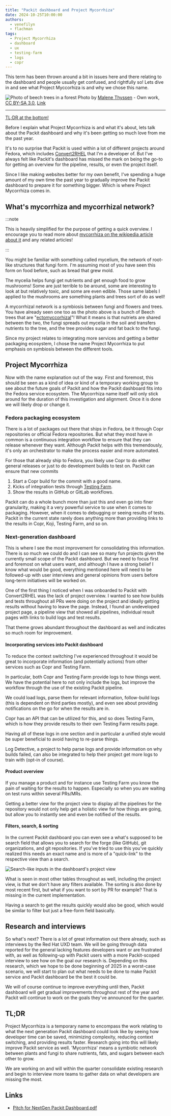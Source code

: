 ```yaml
---
title: "Packit dashboard and Project Mycorrhiza"
date: 2024-10-25T10:00:00
authors:
  - venefilyn
  - flachman
tags:
  - Project Mycorrhiza
  - dashboard
  - ux
  - testing-farm
  - logs
  - copr
---
```


This term has been thrown around a bit in issues here and there relating to the dashboard and
people usually get confused, and rightfully so! Lets dive in and see what Project Myccorhiza
is and why we chose this name.

![Photo of beech trees in a forest](./img/forest.jpg "New beech leaves, Gribskov Forest in the northern part of Sealand, Denmark.")
Photo by [Malene Thyssen](https://commons.wikimedia.org/wiki/User:Malene) - Own work, [CC BY-SA 3.0](http://creativecommons.org/licenses/by-sa/3.0/ "Creative Commons Attribution-Share Alike 3.0"), [Link](https://commons.wikimedia.org/w/index.php?curid=752225)

<!--truncate-->

---

[TL;DR at the bottom!](#tldr)

Before I explain what Project Mycorrhiza is and what it's about, lets talk about
the Packit dashboard and why it's been getting so much love from me the past year.

It's to no surprise that Packit is used within a lot of different projects around
Fedora, which includes [Convert2RHEL](https://github.com/oamg/convert2rhel) that I'm
a developer of. But I've always felt like Packit's dashboard has missed the mark on
being the go-to for getting an overview for the pipeline, results, or even the
project itself.

Since I like making websites better for my own benefit, I've spending a huge amount of my own
time the past year to gradually improve the Packit dashboard to prepare it for something
bigger. Which is where Project Mycorrhiza comes in.

## What's mycorrhiza and mycorrhizal network?

:::note

This is heavily simplified for the purpose of getting a quick overview. I encourage you
to read more about [mycorrhiza on the wikipedia article about it](https://en.wikipedia.org/wiki/Mycorrhiza)
and any related articles!

:::

You might be familiar with something called mycelium, the network of root-like structures that
fungi form. I'm assuming most of you have seen this form on food before, such as bread
that grew mold.

The mycelia helps fungi get nutrients and get enough food to grow mushrooms!
Some are just terrible to be around, some are interesting to look at but relatively toxic, and
some are even edible. Those same labels I applied to the mushrooms are something plants and trees
sort of do as well!

A mycorrhizal network is a symbiosis between fungi and flowers and trees.
You have already seen one too as the photo above is a bunch of Beech trees that
are "[ectomyccorhizal](https://en.wikipedia.org/wiki/Ectomycorrhiza)"!
What it means is that nutriets are shared between the two, the fungi spreads out mycelia in the soil
and transfers nutrients to the tree, and the tree provides sugar and fat back to the fungi.

Since my project relates to integrating more services and getting a better
packaging ecosystem, I chose the name Project Mycorrhiza to put emphasis on symbiosis between
the different tools.

## Project Mycorrhiza

Now with the name explanation out of the way. First and foremost, this should be seen as a kind
of idea or kind of a temporary working group to see about the future goals of Packit and
how the Packit dashboard fits into the Fedora service ecosystem. The Mycorrhiza name itself
will only stick around for the duration of this investigation and alignment. Once it is done
we will likely drop or change it.

### Fedora packaging ecosystem

There is a lot of packages out there that ships in Fedora, be it through Copr repositories or
official Fedora repositories. But what they most have in common is a continuous integration
workflow to ensure that they can release whenever they want. Although Packit helps with this
tremendously, it's only an orchestrator to make the process easier and more automated.

For those that already ship to Fedora, you likely use Copr to do either general releases or just
to do development builds to test on. Packit can ensure that new commits

1. Start a Copr build for the commit with a good name.
2. Kicks of integration tests through [Testing Farm](https://testing-farm.io/).
3. Show the results in GitHub or GitLab workflows.

Packit can do a whole bunch more than just this and even go into finer granularity, making it
a very powerful service to use when it comes to packaging. However, when it comes to
debugging or seeing results of tests. Packit in the current state rarely does anything more than
providing links to the results in Copr, Koji, Testing Farm, and so on.

### Next-generation dashboard

This is where I see the most improvement for consolidating this information. There is so much
we could do and I can see so many fun projects given the currently small scope of the Packit
dashboard. But we need to focus first and foremost on what users want, and although I have
a strong belief I know what would be good, everything mentioned here will need to be followed-up
with user interviews and general opinions from users before long-term initiatives will be worked on.

One of the first thing I noticed when I was onboarded to Packit with Convert2RHEL was the lack of
project overview. I wanted to see how builds and tests throughout all PRs were doing on the project
and ideally getting results without having to leave the page. Instead, I found an undeveloped
project page, a pipeline view that showed all pipelines, individual result pages with links
to build logs and test results.

That theme grows abundant throughout the dashboard as well and indicates so much room for
improvement.

#### Incorporating services into Packit dashboard

To reduce the context switching I've experienced throughout it would be great to incorporate
information (and potentially actions) from other services such as Copr and Testing Farm.

In particular, both Copr and Testing Farm provide logs to how things went. We have the potential
here to not only include the logs, but improve the workflow through the use of the existing
Packit pipeline.

We could load logs, parse them for relevant information, follow-build logs (this is dependent on
third parties mostly), and even see about providing notifications on the go for when the results
are in.

Copr has an API that can be utilized for this, and so does Testing Farm, which is how they
provide results to their own Testing Farm results page.

Having all of these logs in one section and in particular a unified style would be super
beneficial to avoid having to re-parse things.

Log Detective, a project to help parse logs and provide information on why builds failed, can
also be integrated to help their project get more logs to train with (opt-in of course).

#### Product overview

If you manage a product and for instance use Testing Farm you know the pain of waiting for the
results to happen. Especially so when you are waiting on test runs within several PRs/MRs.

Getting a better view for the project view to display all the pipelines for the repository
would not only help get a holistic view for how things are going, but allow you to instantly
see and even be notified of the results.

#### Filters, search, & sorting

In the current Packit dashboard you can even see a what's supposed to be search field that
allows you to search for the forge (like GitHub), git organizations, and git repositories.
If you've tried to use this you've quickly realized this needs an exact name and is more of a
"quick-link" to the respective view than a search.

![Search-like inputs in the dashboard's project view](img/project-search.png)

What is seen in most other tables throughout as well, including the project view, is that we
don't have any filters available. The sorting is also done by most recent first, but what if
you want to sort by PR for example? That is missing in the current implementation.

Having a search to get the results quickly would also be good, which would be similar to filter
but just a free-form field basically.

## Research and interviews

So what's next? There is a lot of great information out there already, such as interviews
by the Red Hat UXD team. We will be going through data reported for the general lacking features
developers want or are frustrated with, as well as following-up with Packit users with a more
Packit-scoped interview to see how on the goal our research is. Depending on this research, which
we hope to be done beginning of 2025 in a worst-case scenario, we will start to plan out
what needs to be done to make Packit service and Packit dashboard be the best it could be.

We will of course continue to improve everything until then, Packit dashboard will get gradual
improvements throughout rest of the year and Packit will continue to work on the goals they've
announced for the quarter.

## TL;DR

Project Mycorrhiza is a temporary name to encompass the work relating to what the next generation
Packit dashboard could look like by seeing how developer time can be saved, minimizing
complexity, reducing context switching, and providing results faster. Research going into this
will likely improve Packit service as well. 'Mycorrhiza' means a symbiotic network between plants
and fungi to share nutrients, fats, and sugars between each other to grow.

We are working on and will within the quarter consolidate existing research and begin to interview
more teams to gather data on what developers are missing the most.

## Links

- [Pitch for NextGen Packit Dashboard.pdf](assets/Pitch%20for%20NextGen%20Packit%20Dashboard.pdf)
